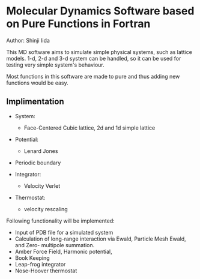 # Molecular Dynamics Software based on Pure Functions in Fortran
Author: Shinji Iida

This MD software aims to simulate simple physical systems, such as lattice models.
1-d, 2-d and 3-d system can be handled, so it can be used for testing very simple system's behaviour.

Most functions in this software are made to pure and thus adding new functions would be easy.

## Implimentation
* System:
    - Face-Centered Cubic lattice, 2d and 1d simple lattice

* Potential:
    - Lenard Jones

* Periodic boundary

* Integrator:
    - Velocity Verlet

* Thermostat:
    - velocity rescaling

Following functionality will be implemented:
  * Input of PDB file for a simulated system
  * Calculation of long-range interaction via Ewald, Particle Mesh Ewald, and Zero- multipole summation.
  * Amber Force Field, Harmonic potential,
  * Book Keeping
  * Leap-frog integrator
  * Nose-Hoover thermostat
